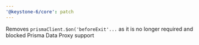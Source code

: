 ```yaml
---
'@keystone-6/core': patch
---
```


Removes `prismaClient.$on('beforeExit'...` as it is no longer required and blocked Prisma Data Proxy support
